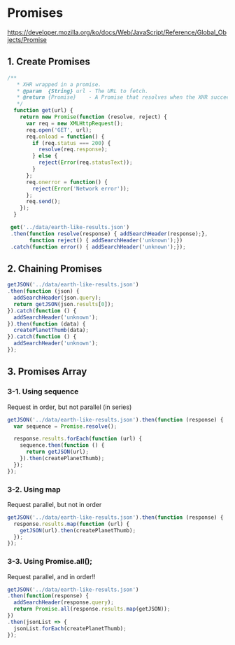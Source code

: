Promises
============

https://developer.mozilla.org/ko/docs/Web/JavaScript/Reference/Global_Objects/Promise

## 1. Create Promises
```javascript
/**
   * XHR wrapped in a promise.
   * @param  {String} url - The URL to fetch.
   * @return {Promise}    - A Promise that resolves when the XHR succeeds and fails otherwise.
   */
  function get(url) {
    return new Promise(function (resolve, reject) {
      var req = new XMLHttpRequest();
      req.open('GET', url);
      req.onload = function() {
        if (req.status === 200) {
          resolve(req.response);
        } else {
          reject(Error(req.statusText));
        }
      };
      req.onerror = function() {
        reject(Error('Network error'));
      };
      req.send();
    });
  }

 get('../data/earth-like-results.json')
 .then(function resolve(response) { addSearchHeader(response);},
       function reject() { addSearchHeader('unknown');})
 .catch(function error() { addSearchHeader('unknown');});
 ```

## 2. Chaining Promises
```javascript
getJSON('../data/earth-like-results.json')
.then(function (json) {
  addSearchHeader(json.query);
  return getJSON(json.results[0]);
}).catch(function () {
  addSearchHeader('unknown');
}).then(function (data) {
  createPlanetThumb(data);
}).catch(function () {
  addSearchHeader('unknown');
});
```

## 3. Promises Array
### 3-1. Using sequence
Request in order, but not parallel (in series)
```javascript
getJSON('../data/earth-like-results.json').then(function (response) {
  var sequence = Promise.resolve();

  response.results.forEach(function (url) {
    sequence.then(function () {
      return getJSON(url);
    }).then(createPlanetThumb);
  });
});
```

### 3-2. Using map
Request parallel, but not in order
```javascript
getJSON('../data/earth-like-results.json').then(function (response) {
  response.results.map(function (url) {
    getJSON(url).then(createPlanetThumb);
  });
});
```

### 3-3. Using Promise.all();
Request parallel, and in order!!
```javascript
getJSON('../data/earth-like-results.json')
.then(function(response) {
  addSearchHeader(response.query);
  return Promise.all(response.results.map(getJSON));
})
.then(jsonList => {
  jsonList.forEach(createPlanetThumb);
});
```
